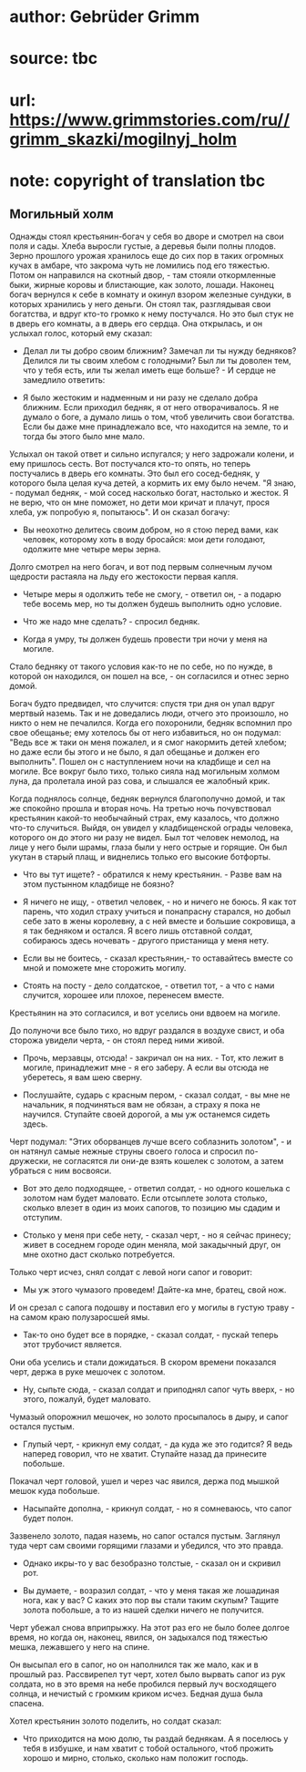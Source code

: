 # author: Gebrüder Grimm
# source: tbc
# url: https://www.grimmstories.com/ru//grimm_skazki/mogilnyj_holm
# note: copyright of translation tbc

## Могильный холм 

Однажды стоял крестьянин-богач у себя во дворе и смотрел на свои поля и
сады. Хлеба выросли густые, а деревья были полны плодов. Зерно прошлого
урожая хранилось еще до сих пор в таких огромных кучах в амбаре, что
закрома чуть не ломились под его тяжестью. Потом он направился на
скотный двор, - там стояли откормленные быки, жирные коровы и
блистающие, как золото, лошади. Наконец богач вернулся к себе в комнату
и окинул взором железные сундуки, в которых хранились у него деньги. Он
стоял так, разглядывая свои богатства, и вдруг кто-то громко к нему
постучался. Но это был стук не в дверь его комнаты, а в дверь его
сердца. Она открылась, и он услыхал голос, который ему сказал:

- Делал ли ты добро своим ближним? Замечал ли ты нужду бедняков?
Делился ли ты своим хлебом с голодными? Был ли ты доволен тем, что у
тебя есть, или ты желал иметь еще больше? - И сердце не замедлило
ответить:

- Я было жестоким и надменным и ни разу не сделало добра ближним. Если
приходил бедняк, я от него отворачивалось. Я не думало о боге, а думало
лишь о том, чтоб увеличить свои богатства. Если бы даже мне принадлежало
все, что находится на земле, то и тогда бы этого было мне мало.

Услыхал он такой ответ и сильно испугался; у него задрожали колени, и
ему пришлось сесть. Вот постучался кто-то опять, но теперь постучались в
дверь его комнаты. Это был его сосед-бедняк, у которого была целая куча
детей, а кормить их ему было нечем. "Я знаю, - подумал бедняк, - мой
сосед насколько богат, настолько и жесток. Я не верю, что он мне
поможет, но дети мои кричат и плачут, прося хлеба, уж попробую я,
попытаюсь". И он сказал богачу:

- Вы неохотно делитесь своим добром, но я стою перед вами, как человек,
которому хоть в воду бросайся: мои дети голодают, одолжите мне четыре
меры зерна.

Долго смотрел на него богач, и вот под первым солнечным лучом щедрости
растаяла на льду его жестокости первая капля.

- Четыре меры я одолжить тебе не смогу, - ответил он, - а подарю тебе
восемь мер, но ты должен будешь выполнить одно условие.

- Что же надо мне сделать? - спросил бедняк.

- Когда я умру, ты должен будешь провести три ночи у меня на могиле.

Стало бедняку от такого условия как-то не по себе, но по нужде, в
которой он находился, он пошел на все, - он согласился и отнес зерно
домой.

Богач будто предвидел, что случится: спустя три дня он упал вдруг
мертвый наземь. Так и не доведались люди, отчего это произошло, но никто
о нем не печалился. Когда его похоронили, бедняк вспомнил про свое
обещанье; ему хотелось бы от него избавиться, но он подумал: "Ведь все
ж таки он меня пожалел, и я смог накормить детей хлебом; но даже если бы
этого и не было, я дал обещанье и должен его выполнить". Пошел он с
наступлением ночи на кладбище и сел на могиле. Все вокруг было тихо,
только сияла над могильным холмом луна, да пролетала иной раз сова, и
слышался ее жалобный крик.

Когда поднялось солнце, бедняк вернулся благополучно домой, и так же
спокойно прошла и вторая ночь. На третью ночь почувствовал крестьянин
какой-то необычайный страх, ему казалось, что должно что-то случиться.
Выйдя, он увидел у кладбищенской ограды человека, которого он до этого
ни разу не видел. Был тот человек немолод, на лице у него были шрамы,
глаза были у него острые и горящие. Он был укутан в старый плащ, и
виднелись только его высокие ботфорты.

- Что вы тут ищете? - обратился к нему крестьянин. - Разве вам на этом
пустынном кладбище не боязно?

- Я ничего не ищу, - ответил человек, - но и ничего не боюсь. Я как тот
парень, что ходил страху учиться и понапрасну старался, но добыл себе
зато в жены королевну, а с ней вместе и большие сокровища, а я так
бедняком и остался. Я всего лишь отставной солдат, собираюсь здесь
ночевать - другого пристанища у меня нету.

- Если вы не боитесь, - сказал крестьянин,- то оставайтесь вместе со
мной и поможете мне сторожить могилу.

- Стоять на посту - дело солдатское, - ответил тот, - а что с нами
случится, хорошее или плохое, перенесем вместе.

Крестьянин на это согласился, и вот уселись они вдвоем на могиле.

До полуночи все было тихо, но вдруг раздался в воздухе свист, и оба
сторожа увидели черта, - он стоял перед ними живой.

- Прочь, мерзавцы, отсюда! - закричал он на них. - Тот, кто лежит в
могиле, принадлежит мне - я его заберу. А если вы отсюда не уберетесь, я
вам шею сверну.

- Послушайте, сударь с красным пером, - сказал солдат, - вы мне не
начальник, я подчиняться вам не обязан, а страху я пока не научился.
Ступайте своей дорогой, а мы уж останемся сидеть здесь.

Черт подумал: "Этих оборванцев лучше всего соблазнить золотом", - и он
натянул самые нежные струны своего голоса и спросил по-дружески, не
согласятся ли они-де взять кошелек с золотом, а затем убраться с ним
восвояси.

- Вот это дело подходящее, - ответил солдат, - но одного кошелька с
золотом нам будет маловато. Если отсыплете золота столько, сколько
влезет в один из моих сапогов, то позицию мы сдадим и отступим.

- Столько у меня при себе нету, - сказал черт, - но я сейчас принесу;
живет в соседнем городе один меняла, мой закадычный друг, он мне охотно
даст сколько потребуется.

Только черт исчез, снял солдат с левой ноги сапог и говорит:

- Мы уж этого чумазого проведем! Дайте-ка мне, братец, свой нож.

И он срезал с сапога подошву и поставил его у могилы в густую траву - на
самом краю полузаросшей ямы.

- Так-то оно будет все в порядке, - сказал солдат, - пускай теперь этот
трубочист является.

Они оба уселись и стали дожидаться. В скором времени показался черт,
держа в руке мешочек с золотом.

- Ну, сыпьте сюда, - сказал солдат и приподнял сапог чуть вверх, - но
этого, пожалуй, будет маловато.

Чумазый опорожнил мешочек, но золото просыпалось в дыру, и сапог остался
пустым.

- Глупый черт, - крикнул ему солдат, - да куда же это годится? Я ведь
наперед говорил, что не хватит. Ступайте назад да принесите побольше.

Покачал черт головой, ушел и через час явился, держа под мышкой мешок
куда побольше.

- Насыпайте дополна, - крикнул солдат, - но я сомневаюсь, что сапог
будет полон.

Зазвенело золото, падая наземь, но сапог остался пустым. Заглянул туда
черт сам своими горящими глазами и убедился, что это правда.

- Однако икры-то у вас безобразно толстые, - сказал он и скривил рот.

- Вы думаете, - возразил солдат, - что у меня такая же лошадиная нога,
как у вас? С каких это пор вы стали таким скупым? Тащите золота
побольше, а то из нашей сделки ничего не получится.

Черт убежал снова вприпрыжку. На этот раз его не было более долгое
время, но когда он, наконец, явился, он задыхался под тяжестью мешка,
лежавшего у него на спине.

Он высыпал его в сапог, но он наполнился так же мало, как и в прошлый
раз. Рассвирепел тут черт, хотел было вырвать сапог из рук солдата, но в
это время на небе пробился первый луч восходящего солнца, и нечистый с
громким криком исчез. Бедная душа была спасена.

Хотел крестьянин золото поделить, но солдат сказал:

- Что приходится на мою долю, ты раздай беднякам. А я поселюсь у тебя в
избушке, и нам хватит с тобой остального, чтоб прожить хорошо и мирно,
столько, сколько нам положит господь.
